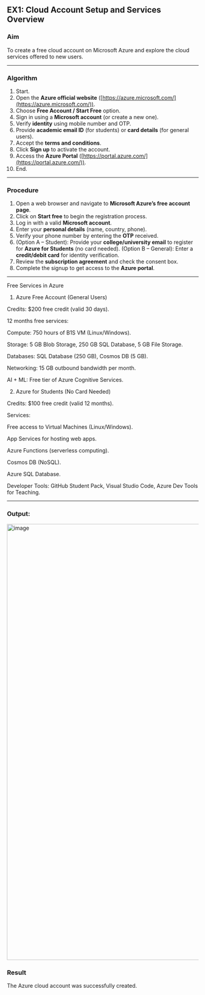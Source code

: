 ## **EX1: Cloud Account Setup and Services Overview**

### **Aim**

To create a free cloud account on Microsoft Azure and explore the cloud services offered to new users.

---

### **Algorithm**

1. Start.
2. Open the **Azure official website** ([https://azure.microsoft.com/](https://azure.microsoft.com/)).
3. Choose **Free Account / Start Free** option.
4. Sign in using a **Microsoft account** (or create a new one).
5. Verify **identity** using mobile number and OTP.
6. Provide **academic email ID** (for students) or **card details** (for general users).
7. Accept the **terms and conditions**.
8. Click **Sign up** to activate the account.
9. Access the **Azure Portal** ([https://portal.azure.com/](https://portal.azure.com/)).
10. End.

---

### **Procedure**

1. Open a web browser and navigate to **Microsoft Azure’s free account page**.
2. Click on **Start free** to begin the registration process.
3. Log in with a valid **Microsoft account**.
4. Enter your **personal details** (name, country, phone).
5. Verify your phone number by entering the **OTP** received.
6. (Option A – Student): Provide your **college/university email** to register for **Azure for Students** (no card needed).
   (Option B – General): Enter a **credit/debit card** for identity verification.
7. Review the **subscription agreement** and check the consent box.
8. Complete the signup to get access to the **Azure portal**.

---

Free Services in Azure
1. Azure Free Account (General Users)

Credits: $200 free credit (valid 30 days).

12 months free services:

Compute: 750 hours of B1S VM (Linux/Windows).

Storage: 5 GB Blob Storage, 250 GB SQL Database, 5 GB File Storage.

Databases: SQL Database (250 GB), Cosmos DB (5 GB).

Networking: 15 GB outbound bandwidth per month.

AI + ML: Free tier of Azure Cognitive Services.

2. Azure for Students (No Card Needed)

Credits: $100 free credit (valid 12 months).

Services:

Free access to Virtual Machines (Linux/Windows).

App Services for hosting web apps.

Azure Functions (serverless computing).

Cosmos DB (NoSQL).

Azure SQL Database.

Developer Tools: GitHub Student Pack, Visual Studio Code, Azure Dev Tools for Teaching.

---

### **Output**:

<img width="1917" height="1147" alt="image" src="https://github.com/user-attachments/assets/ed115fae-73cd-4c2f-8a25-295f141571f8" />

### **Result**

The Azure cloud account was successfully created. 
